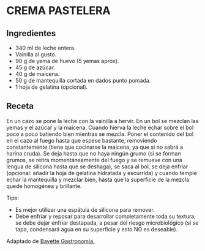 # CREMA PASTELERA

## Ingredientes
- 340 ml de leche entera. 
- Vainilla al gusto.
- 90 g de yema de huevo (5 yemas aprox).
- 45 g de azúcar.
- 40 g de maicena.
- 50 g de mantequilla cortada en dados punto pomada.
- 1 hoja de gelatina (opcional).

## Receta
En un cazo se pone la leche con la vainilla a hervir. En un bol se mezclan las yemas y el azúcar y la maicena. Cuando hierva la leche echar sobre el bol poco a poco batiendo bien mientras se mezcla. Poner el contenido del bol en el cazo al fuego hasta que espese bastante, removiendo constantemente (tiene que cocinarse la maicena, ya que si no sabrá a harina cruda). Se deja hasta que no haya ningún grumo (si se forman grumos, se retira momentáneamente del fuego y se remueve con una lengua de silicona hasta que se deshaga), se saca al bol, se deja enfriar (opcional: añadir la hoja de gelatina hidratada y escurrida) y cuando temple echar la mantequilla y mezclar bien, hasta que la superficie de la mezcla quede homogénea y brillante. <br>

Tips:

- Es mejor utilizar una espátula de silicona para remover.
- Debe enfriar y reposar para desarrollar completamente toda su textura; se debe dejar enfriar destapada, a pesar del riesgo microbiológico (si se tapa, condensará agua en su superficie y esto NO es deseable).

Adaptado de [Bavette Gastronomía.](https://www.bavette.es/masas-dulces-y-bolleria/6172-zeppole-di-san-giuseppe-frita/)
